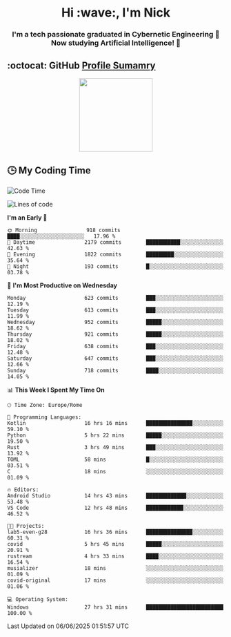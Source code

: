 <h1 align="center">Hi :wave:, I'm Nick</h1>

<h3 align="center">I'm a tech passionate graduated in Cybernetic Engineering 🤖<br>
Now studying Artificial Intelligence! 🧠</h3>


## :octocat: GitHub <a href="https://github.com/vn7n24fzkq/github-profile-summary-cards">Profile Sumamry</a>

<p align="center">
   <img style="height:170px;display:inline-block"  src="http://github-profile-summary-cards.vercel.app/api/cards/profile-details?username=CodeClimberNT&theme=github_dark" />
<!--    <img style="height:170px;display:inline-block"  src="http://github-profile-summary-cards.vercel.app/api/cards/repos-per-language?username=CodeClimberNT&theme=github_dark&exclude=" /> -->
</p>

 ## :clock3: My Coding Time 
 
<!--START_SECTION:waka-->
![Code Time](http://img.shields.io/badge/Code%20Time-615%20hrs%2011%20mins-blue)

![Lines of code](https://img.shields.io/badge/From%20Hello%20World%20I%27ve%20Written-5.2%20million%20lines%20of%20code-blue)

**I'm an Early 🐤** 

```text
🌞 Morning                918 commits         ████░░░░░░░░░░░░░░░░░░░░░   17.96 % 
🌆 Daytime                2179 commits        ███████████░░░░░░░░░░░░░░   42.63 % 
🌃 Evening                1822 commits        █████████░░░░░░░░░░░░░░░░   35.64 % 
🌙 Night                  193 commits         █░░░░░░░░░░░░░░░░░░░░░░░░   03.78 % 
```
📅 **I'm Most Productive on Wednesday** 

```text
Monday                   623 commits         ███░░░░░░░░░░░░░░░░░░░░░░   12.19 % 
Tuesday                  613 commits         ███░░░░░░░░░░░░░░░░░░░░░░   11.99 % 
Wednesday                952 commits         █████░░░░░░░░░░░░░░░░░░░░   18.62 % 
Thursday                 921 commits         █████░░░░░░░░░░░░░░░░░░░░   18.02 % 
Friday                   638 commits         ███░░░░░░░░░░░░░░░░░░░░░░   12.48 % 
Saturday                 647 commits         ███░░░░░░░░░░░░░░░░░░░░░░   12.66 % 
Sunday                   718 commits         ████░░░░░░░░░░░░░░░░░░░░░   14.05 % 
```


📊 **This Week I Spent My Time On** 

```text
🕑︎ Time Zone: Europe/Rome

💬 Programming Languages: 
Kotlin                   16 hrs 16 mins      ███████████████░░░░░░░░░░   59.10 % 
Python                   5 hrs 22 mins       █████░░░░░░░░░░░░░░░░░░░░   19.50 % 
Rust                     3 hrs 49 mins       ███░░░░░░░░░░░░░░░░░░░░░░   13.92 % 
TOML                     58 mins             █░░░░░░░░░░░░░░░░░░░░░░░░   03.51 % 
C                        18 mins             ░░░░░░░░░░░░░░░░░░░░░░░░░   01.09 % 

🔥 Editors: 
Android Studio           14 hrs 43 mins      █████████████░░░░░░░░░░░░   53.48 % 
VS Code                  12 hrs 48 mins      ████████████░░░░░░░░░░░░░   46.52 % 

🐱‍💻 Projects: 
lab5-even-g28            16 hrs 36 mins      ███████████████░░░░░░░░░░   60.31 % 
covid                    5 hrs 45 mins       █████░░░░░░░░░░░░░░░░░░░░   20.91 % 
rustream                 4 hrs 33 mins       ████░░░░░░░░░░░░░░░░░░░░░   16.54 % 
musializer               18 mins             ░░░░░░░░░░░░░░░░░░░░░░░░░   01.09 % 
covid-original           17 mins             ░░░░░░░░░░░░░░░░░░░░░░░░░   01.06 % 

💻 Operating System: 
Windows                  27 hrs 31 mins      █████████████████████████   100.00 % 
```


 Last Updated on 06/06/2025 01:51:57 UTC
<!--END_SECTION:waka-->

